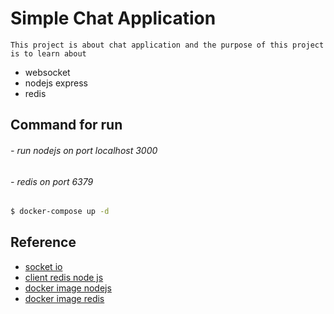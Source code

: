 # Simple Chat Application

    This project is about chat application and the purpose of this project is to learn about

- websocket
- nodejs express
- redis

## Command for run

###### - run nodejs on port localhost 3000 
###### - redis on port 6379

```bash
$ docker-compose up -d
```

## Reference

- [socket io](https://socket.io/)
- [client redis node js](https://github.com/NodeRedis/node-redis)
- [docker image nodejs](https://hub.docker.com/_/node)
- [docker image redis](https://hub.docker.com/_/redis)
